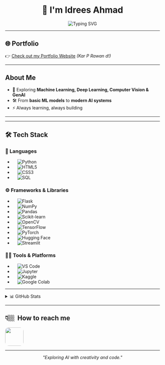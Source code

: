 <h1 align="center">👋 I'm Idrees Ahmad</h1>

<p align="center">
  <img src="https://readme-typing-svg.herokuapp.com?font=Fira+Code&weight=600&size=24&pause=1000&color=00C2FF&center=true&vCenter=true&random=false&width=600&lines=AI+Engineer;Deep+Learning+%7C+Computer+Vision+%7C+GenAI;Always+Learning+%7C+Always+Building" alt="Typing SVG" />
</p>

---

## 🌐 Portfolio  
👉 [Check out my Portfolio Website](https://idrees-portfolio-eosin.vercel.app/) *(Kar P Rawan d!)*  

---

##  About Me    
- 🧠 Exploring **Machine Learning, Deep Learning, Computer Vision & GenAI**  
- 🛠️ From **basic ML models** to **modern AI systems**  
- ⚡ Always learning, always building  

---

---

## 🛠️ Tech Stack  

### 🐍 Languages  
- &nbsp;&nbsp;&nbsp; ![Python](https://img.shields.io/badge/Python-3776AB?style=for-the-badge&logo=python&logoColor=white)  
- &nbsp;&nbsp;&nbsp; ![HTML5](https://img.shields.io/badge/HTML5-E34F26?style=for-the-badge&logo=html5&logoColor=white)  
- &nbsp;&nbsp;&nbsp; ![CSS3](https://img.shields.io/badge/CSS3-1572B6?style=for-the-badge&logo=css3&logoColor=white)  
- &nbsp;&nbsp;&nbsp; ![SQL](https://img.shields.io/badge/SQL-336791?style=for-the-badge&logo=postgresql&logoColor=white)  

### ⚙️ Frameworks & Libraries  
- &nbsp;&nbsp;&nbsp; ![Flask](https://img.shields.io/badge/Flask-000000?style=for-the-badge&logo=flask&logoColor=white)  
- &nbsp;&nbsp;&nbsp; ![NumPy](https://img.shields.io/badge/NumPy-013243?style=for-the-badge&logo=numpy&logoColor=white)  
- &nbsp;&nbsp;&nbsp; ![Pandas](https://img.shields.io/badge/Pandas-150458?style=for-the-badge&logo=pandas&logoColor=white)  
- &nbsp;&nbsp;&nbsp; ![Scikit-learn](https://img.shields.io/badge/Scikit--Learn-F7931E?style=for-the-badge&logo=scikitlearn&logoColor=white)  
- &nbsp;&nbsp;&nbsp; ![OpenCV](https://img.shields.io/badge/OpenCV-27338e?style=for-the-badge&logo=opencv&logoColor=white)  
- &nbsp;&nbsp;&nbsp; ![TensorFlow](https://img.shields.io/badge/TensorFlow-FF6F00?style=for-the-badge&logo=tensorflow&logoColor=white)  
- &nbsp;&nbsp;&nbsp; ![PyTorch](https://img.shields.io/badge/PyTorch-EE4C2C?style=for-the-badge&logo=pytorch&logoColor=white)  
- &nbsp;&nbsp;&nbsp; ![Hugging Face](https://img.shields.io/badge/HuggingFace-ffcc00?style=for-the-badge&logo=huggingface&logoColor=black)  
- &nbsp;&nbsp;&nbsp; ![Streamlit](https://img.shields.io/badge/Streamlit-FF4B4B?style=for-the-badge&logo=streamlit&logoColor=white)  

### 🧑‍💻 Tools & Platforms  
- &nbsp;&nbsp;&nbsp; ![VS Code](https://img.shields.io/badge/VS%20Code-007ACC?style=for-the-badge&logo=visual-studio-code&logoColor=white)  
- &nbsp;&nbsp;&nbsp; ![Jupyter](https://img.shields.io/badge/Jupyter-F37626?style=for-the-badge&logo=jupyter&logoColor=white)  
- &nbsp;&nbsp;&nbsp; ![Kaggle](https://img.shields.io/badge/Kaggle-20BEFF?style=for-the-badge&logo=kaggle&logoColor=white)  
- &nbsp;&nbsp;&nbsp; ![Google Colab](https://img.shields.io/badge/Colab-F9AB00?style=for-the-badge&logo=googlecolab&logoColor=white)  

---



<details>
<summary>📊 GitHub Stats</summary>

<h2>📊&nbsp; Profile Summary</h2>
<a href="https://github.com/IdreesAh809">
  <img src="https://github-profile-summary-cards.vercel.app/api/cards/profile-details?username=IdreesAh809&theme=radical" alt="Profile Summary" />
</a>

<h2>📈&nbsp; Activity Graph</h2>
<a href="https://github.com/IdreesAh809">
  <img src="https://github-readme-activity-graph.vercel.app/graph?username=IdreesAh809&theme=react-dark" alt="Activity Graph" />
</a>

<h2>💻&nbsp; Streak Stats </h2>
<a href="https://github.com/IdreesAh809">
  <img src="https://github-readme-streak-stats.herokuapp.com/?user=IdreesAh809&theme=cobalt" alt="Streak Stats" />
</a>

</details>

---
<h2>👇🏼&nbsp; How to reach me</h2>

<p align="left">
  <a href="https://www.linkedin.com/in/idrees-ahmad-040648330" target="_blank">
    <img src="https://raw.githubusercontent.com/shar-mayank/shar-mayank/main/stuff/LinkedIn.svg" width="60" height="60" style="border-radius: 12px;">
  </a>
</p>

<hr>

<p align="center"><i>"Exploring AI with creativity and code."</i></p>
